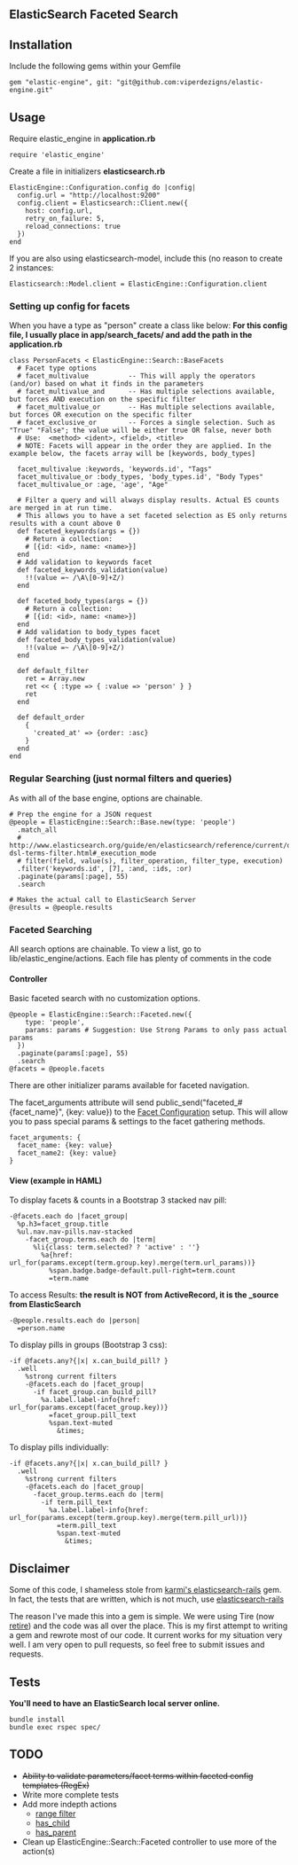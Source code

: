 ## ElasticSearch Faceted Search

## Installation
Include the following gems within your Gemfile

    gem "elastic-engine", git: "git@github.com:viperdezigns/elastic-engine.git"

## Usage
Require elastic_engine in **application.rb**

    require 'elastic_engine'

Create a file in initializers **elasticsearch.rb**

    ElasticEngine::Configuration.config do |config|
      config.url = "http://localhost:9200"
      config.client = Elasticsearch::Client.new({
        host: config.url,
        retry_on_failure: 5,
        reload_connections: true
      })
    end

If you are also using elasticsearch-model, include this (no reason to create 2 instances:

    Elasticsearch::Model.client = ElasticEngine::Configuration.client

### Setting up config for facets
When you have a type as "person" create a class like below:
**For this config file, I usually place in app/search_facets/ and add the path in the application.rb**

    class PersonFacets < ElasticEngine::Search::BaseFacets
      # Facet type options
      # facet_multivalue          -- This will apply the operators (and/or) based on what it finds in the parameters
      # facet_multivalue_and      -- Has multiple selections available, but forces AND execution on the specific filter
      # facet_multivalue_or       -- Has multiple selections available, but forces OR execution on the specific filter
      # facet_exclusive_or        -- Forces a single selection. Such as "True" "False"; the value will be either true OR false, never both
      # Use:  <method> <ident>, <field>, <title>
      # NOTE: Facets will appear in the order they are applied. In the example below, the facets array will be [keywords, body_types]

      facet_multivalue :keywords, 'keywords.id', "Tags"
      facet_multivalue_or :body_types, 'body_types.id', "Body Types"
      facet_multivalue_or :age, 'age', "Age"

      # Filter a query and will always display results. Actual ES counts are merged in at run time.
      # This allows you to have a set faceted selection as ES only returns results with a count above 0
      def faceted_keywords(args = {})
        # Return a collection:
        # [{id: <id>, name: <name>}]
      end
      # Add validation to keywords facet
      def faceted_keywords_validation(value)
        !!(value =~ /\A\[0-9]+Z/)
      end

      def faceted_body_types(args = {})
        # Return a collection:
        # [{id: <id>, name: <name>}]
      end
      # Add validation to body_types facet
      def faceted_body_types_validation(value)
        !!(value =~ /\A\[0-9]+Z/)
      end

      def default_filter
        ret = Array.new
        ret << { :type => { :value => 'person' } }
        ret
      end

      def default_order
        {
          'created_at' => {order: :asc}
        }
      end
    end

### Regular Searching (just normal filters and queries)
As with all of the base engine, options are chainable.

    # Prep the engine for a JSON request
    @people = ElasticEngine::Search::Base.new(type: 'people')
      .match_all
      # http://www.elasticsearch.org/guide/en/elasticsearch/reference/current/query-dsl-terms-filter.html#_execution_mode
      # filter(field, value(s), filter_operation, filter_type, execution)
      .filter('keywords.id', [7], :and, :ids, :or)
      .paginate(params[:page], 55)
      .search

    # Makes the actual call to ElasticSearch Server
    @results = @people.results

### Faceted Searching
All search options are chainable. To view a list, go to lib/elastic_engine/actions. Each file has plenty of comments in the code

#### Controller
Basic faceted search with no customization options.

    @people = ElasticEngine::Search::Faceted.new({
        type: 'people',
        params: params # Suggestion: Use Strong Params to only pass actual params
      })
      .paginate(params[:page], 55)
      .search
    @facets = @people.facets

There are other initializer params available for faceted navigation.

The facet\_arguments attribute will send public\_send("faceted\_#{facet_name}", {key: value}) to the [Facet Configuration](#setting-up-config-for-facets) setup. This will allow you to pass special params & settings to the facet gathering methods.

    facet_arguments: {
      facet_name: {key: value}
      facet_name2: {key: value}
    }


#### View (example in HAML)
To display facets & counts in a Bootstrap 3 stacked nav pill:

    -@facets.each do |facet_group|
      %p.h3=facet_group.title
      %ul.nav.nav-pills.nav-stacked
        -facet_group.terms.each do |term|
          %li{class: term.selected? ? 'active' : ''}
            %a{href: url_for(params.except(term.group.key).merge(term.url_params))}
              %span.badge.badge-default.pull-right=term.count
              =term.name

To access Results: **the result is NOT from ActiveRecord, it is the _source from ElasticSearch**

    -@people.results.each do |person|
      =person.name

To display pills in groups (Bootstrap 3 css):

    -if @facets.any?{|x| x.can_build_pill? }
      .well
        %strong current filters
        -@facets.each do |facet_group|
          -if facet_group.can_build_pill?
            %a.label.label-info{href: url_for(params.except(facet_group.key))}
              =facet_group.pill_text
              %span.text-muted
                &times;

To display pills individually:

    -if @facets.any?{|x| x.can_build_pill? }
      .well
        %strong current filters
        -@facets.each do |facet_group|
          -facet_group.terms.each do |term|
            -if term.pill_text
              %a.label.label-info{href: url_for(params.except(term.group.key).merge(term.pill_url))}
                =term.pill_text
                %span.text-muted
                  &times;

## Disclaimer

Some of this code, I shameless stole from [karmi's elasticsearch-rails](https://github.com/elasticsearch/elasticsearch-rails) gem. In fact, the tests that are written, which is not much, use [elasticsearch-rails](https://github.com/elasticsearch/elasticsearch-rails)

The reason I've made this into a gem is simple. We were using Tire (now [retire](https://github.com/karmi/retire)) and the code was all over the place. This is my first attempt to writing a gem and rewrote most of our code. It current works for my situation very well. I am very open to pull requests, so feel free to submit issues and requests.

## Tests
**You'll need to have an ElasticSearch local server online.**

    bundle install
    bundle exec rspec spec/

## TODO

  - ~~Ability to validate parameters/facet terms within faceted config templates (RegEx)~~
  - Write more complete tests
  - Add more indepth actions
    - [range filter](http://www.elasticsearch.org/guide/en/elasticsearch/reference/current/query-dsl-range-filter.html)
    - [has_child](http://www.elasticsearch.org/guide/en/elasticsearch/reference/current/query-dsl-has-child-filter.html)
    - [has_parent](http://www.elasticsearch.org/guide/en/elasticsearch/reference/current/query-dsl-has-parent-filter.html)
  - Clean up ElasticEngine::Search::Faceted controller to use more of the action(s)